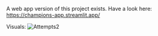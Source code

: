 A web app version of this project exists.
Have a look here: https://champions-app.streamlit.app/

Visuals:
![Attempts2](https://github.com/StormzzG/Champions-League/assets/142024535/67ec2d60-5ba2-4d5a-8120-9e8e36ebfd33)

